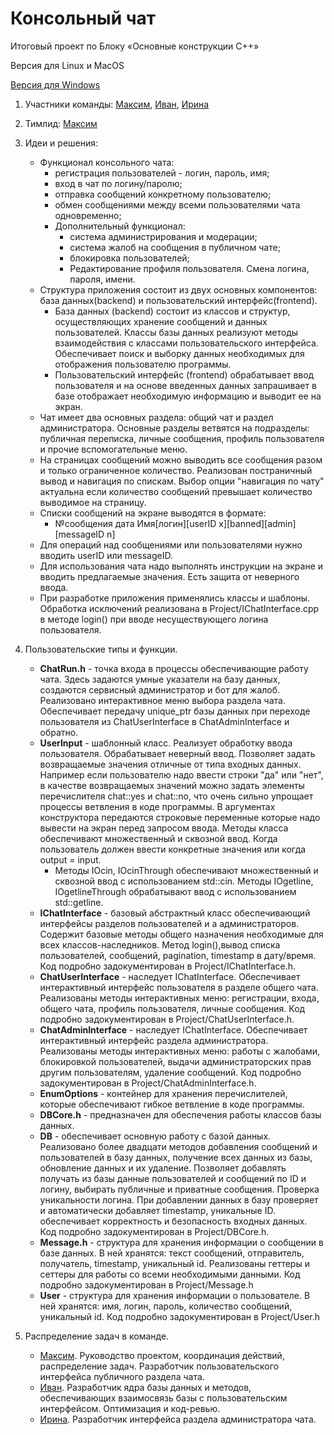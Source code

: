 # Консольный чат
Итоговый проект по Блоку «Основные конструкции C++»

Версия для Linux и MacOS

[Версия для Windows](https://github.com/MaksMN/ConsoleChatFP11/tree/Windows-version)

1. Участники команды: [Максим](https://github.com/MaksMN/ConsoleChatFP11), [Иван](https://github.com/ivanKispaj/ConsoleChatFP11), [Ирина](https://github.com/Fineralla/ConsoleChatFP11)
2. Тимлид: [Максим](https://github.com/MaksMN/ConsoleChatFP11)
3. Идеи и решения:
   - Функционал консольного чата:
     - регистрация пользователей - логин, пароль, имя;
     - вход в чат по логину/паролю;
     - отправка сообщений конкретному пользователю;
     - обмен сообщениями между всеми пользователями чата одновременно;
     - Дополнительный функционал:
       - система администрирования и модерации;
       - система жалоб на сообщения в публичном чате;
       - блокировка пользователей;
       - Редактирование профиля пользователя. Смена логина, пароля, имени.
   - Структура приложения состоит из двух основных компонентов: база данных(backend) и пользовательский интерфейс(frontend).
     - База данных (backend) состоит из классов и структур, осуществляющих хранение сообщений и данных пользователей. Классы базы данных реализуют методы взаимодействия с классами пользовательского интерфейса. Обеспечивает поиск и выборку данных необходимых для отображения пользователю программы.
     - Пользовательский интерфейс (frontend) обрабатывает ввод пользователя и на основе введенных данных запрашивает в базе отображает необходимую информацию и выводит ее на экран.
    - Чат имеет два основных раздела: общий чат и раздел администратора. Основные разделы ветвятся на подразделы: публичная переписка, личные сообщения, профиль пользователя и прочие вспомогательные меню.
    - На страницах сообщений можно выводить все сообщения разом и только ограниченное количество. Реализован постраничный вывод и навигация по спискам. Выбор опции "навигация по чату" актуальна если количество сообщений превышает количество выводимое на страницу.
    - Списки сообщений на экране выводятся в формате:
      - №сообщения дата Имя\[логин\]\[userID x\]\[banned\]\[admin\]\[messageID n\]
    - Для операций над сообщениями или пользователями нужно вводить userID или messageID.
    - Для использования чата надо выполнять инструкции на экране и вводить предлагаемые значения. Есть защита от неверного ввода.
    - При разработке приложения применялись классы и шаблоны. Обработка исключений реализована в Project/IChatInterface.cpp в методе login() при вводе несуществующего логина пользователя.

4. Пользовательские типы и функции.
   - **ChatRun.h** - точка входа в процессы обеспечивающие работу чата. Здесь задаются умные указатели на базу данных, создаются сервисный администратор и бот для жалоб. Реализовано интерактивное меню выбора раздела чата. Обеспечивает передачу unique_ptr базы данных при переходе пользователя из ChatUserInterface в ChatAdminInterface и обратно.
   - **UserInput** - шаблонный класс. Реализует обработку ввода пользователя. Обрабатывает неверный ввод. Позволяет задать возвращаемые значения отличные от типа входных данных. Например если пользователю надо ввести строки "да" или "нет", в качестве возвращаемых значений можно задать элементы перечислителя chat::yes и chat::no, что очень сильно упрощает процессы ветвления в коде программы. В аргументах конструктора передаются строковые переменные которые надо вывести на экран перед запросом ввода. Методы класса обеспечивают множественный и сквозной ввод. Когда пользователь должен ввести конкретные значения или когда output = input.
     - Методы IOcin, IOcinThrough обеспечивают множественный и сквозной ввод с использованием std::cin. Методы IOgetline, IOgetlineThrough обрабатывают ввод с использованием std::getline.
   - **IChatInterface** - базовый абстрактный класс обеспечивающий интерфейсы разделов пользователей и а администраторов. Содержит базовые методы общего назначения необходимые для всех классов-наследников. Метод login(),вывод списка пользователей, сообщений, pagination, timestamp в дату/время. Код подробно задокументирован в Project/IChatInterface.h.
   - **ChatUserInterface** - наследует IChatInterface. Обеспечивает интерактивный интерфейс пользователя в разделе общего чата. Реализованы методы интерактивных меню: регистрации, входа, общего чата, профиль пользователя, личные сообщения. Код подробно задокументирован в Project/ChatUserInterface.h.
   - **ChatAdminInterface** - наследует IChatInterface. Обеспечивает интерактивный интерфейс раздела администратора. Реализованы методы интерактивных меню: работы с жалобами, блокировкой пользователей, выдачи администраторских прав другим пользователям, удаление сообщений. Код подробно задокументирован в Project/ChatAdminInterface.h.
   - **EnumOptions** - контейнер для хранения перечислителей, которые обеспечивают гибкое ветвление в коде программы.
   - **DBCore.h** - предназначен для обеспечения работы классов базы данных.
   - **DB** - обеспечивает основную работу с базой данных. Реализовано более двадцати методов добавления сообщений и пользователей в базу данных, получение всех данных из базы, обновление данных и их удаление. Позволяет добавлять получать из базы данные пользователей и сообщений по ID и логину, выбирать публичные и приватные сообщения. Проверка уникальности логина. При добавлении данных в базу проверяет и автоматически добавляет timestamp, уникальные ID. обеспечивает корректность и безопасность входных данных. Код подробно задокументирован в Project/DBCore.h.
   - **Message.h** - структура для хранения информации о сообщении в базе данных. В ней хранятся: текст сообщений, отправитель, получатель, timestamp, уникальный id. Реализованы геттеры и сеттеры для работы со всеми необходимыми данными. Код подробно задокументирован в Project/Message.h
   - **User** - структура для хранения информации о пользователе. В ней хранятся: имя, логин, пароль, количество сообщений, уникальный id. Код подробно задокументирован в Project/User.h

5. Распределение задач в команде.
   - [Максим](https://github.com/MaksMN/ConsoleChatFP11). Руководство проектом, координация действий, распределение задач. Разработчик пользовательского интерфейса публичного раздела чата.
   - [Иван](https://github.com/ivanKispaj/ConsoleChatFP11). Разработчик ядра базы данных и методов, обеспечивающих взаимосвязь базы с пользовательским интерфейсом. Оптимизация и код-ревью.   
   - [Ирина](https://github.com/Fineralla/ConsoleChatFP11). Разработчик интерфейса раздела администратора чата.